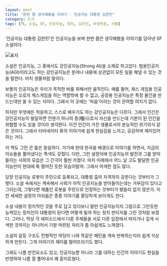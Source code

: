 ```yaml
---
layout: post
title: "한번 쯤 생각해봤을 이야기 - 인공지능 대통령 김한민"
category: 도서
tags: [책, 소설, SF, 인공지능, 정치, 김우인, 아성민준, 서평]
---
```


'인공지능 대통령 김한민'은
인공지능을 보며 한번 쯤은 생각해봤을 이야기를 담아낸 SF 소설이다.

![표지](https://lh3.googleusercontent.com/kbScJuGqZDotFjNoxXo04tYV1-ua5zMeSWir6KAfACnaGp4dNJXfGODpQYKRMD4KrTW9k9tBSXiSuw=s480)

소설은 인공지능, 그 중에서도 강인공지능(Strong AI)을 소재로 하고있다.
범용인공지능(AGI)이라고도 하는 강인공지능은
분야나 내용에 상관없이 모든 일을 해낼 수 있는 것을 말한다.
마치 생물처럼 말이다.

보통의 인공지능은 우리가 목적한 바를 위해서만 움직인다.
예를 들어, 체스 게임용 인공지능은 오로지 체스게임을 하는 역할밖에 할 수 없고,
공장용 인공지능은 특정 물건을 만드는데만 쓸 수 있는 식이다.
그래서 이 곳에는 '마음'이라는 것이 관여할 여지가 없다.

하지만 무엇에든 적응하고, 스스로 배우기도 하는 강인공지능은 다르다.
그래서 인간은 강인공지능이 발달하면
언젠가 하나의 종(種)으로서
자신을 만드는데 기본이 된 인간을 위협할 수도 있을 것이라 생각한다.
이건 인간이 가진 생물로서의 본능적인 위기의식 같은 것이다.
그래서 터미네이터 류의 이야기에 쉽게 현실감을 느끼고,
공감하며 재미있어 하는 거다.

이 책도 그런 큰 틀은 동일하다.
거기에 현대 한국을 배경으로 이야기를 하면서, 지금의 이슈들을 풀어냈다는 특색도 갖췄다.
다만, 그런 설정덕에 인공지능의 발전과 그를 받아들이는 사회의 모습은 그 간극이 훨씬 커졌다.
마치 미래에서 어느 날 고도 발달한 인공지능만이 현대에 툭 떨어진 듯한 모습이랄까.
그래서 어색한 점도 많다.

당장 인공지능 로봇이 주민으로 등록되고, 대통령 출마 자격까지 갖춘다는 것부터가 그렇다.
소설 속에서는 계속해서 사회가 아직 인공지능을 받아들이는데는 거부감이 있다고 그러는데,
그렇다면 제품인 로봇을 주민으로 인정하는 것부터가 됐을리 없지 않은가.
이런 세세한 설정의 아쉬움은 종종 이야기를 황당하게 보이게도 한다.

소설 내용이 정치적인 것을 주로 담고 있다보니
말만 인공지능이지 그림으로 그린듯한 능력있는 정치인이 대통령이 된다면 어떻게 될까 하는
정치 판타지를 그린 것처럼 보였다.
그러나, 막상 각 에피소드에서 다룬 주제들을 서로 다른 입장에서 따지거나 깊게 사색한 것까지는 아니어서
기왕 마련된 자리가 좀 아쉽게도 느껴졌다.

소설의 갈등 구조도 전형적인 악당이 나와 똑같은 패턴을 계속 반복하는지라 쉽게 식상하게 만든다.
그게 이야기의 재미를 떨어뜨리기도 했다.

그래도 나름 반전요소도 있고,
인공지능뿐 아니라 그를 대하는 인간의 이야기도 현실을 반영하여 나름 잘 풀어내서 꽤 흥미로웠다.
